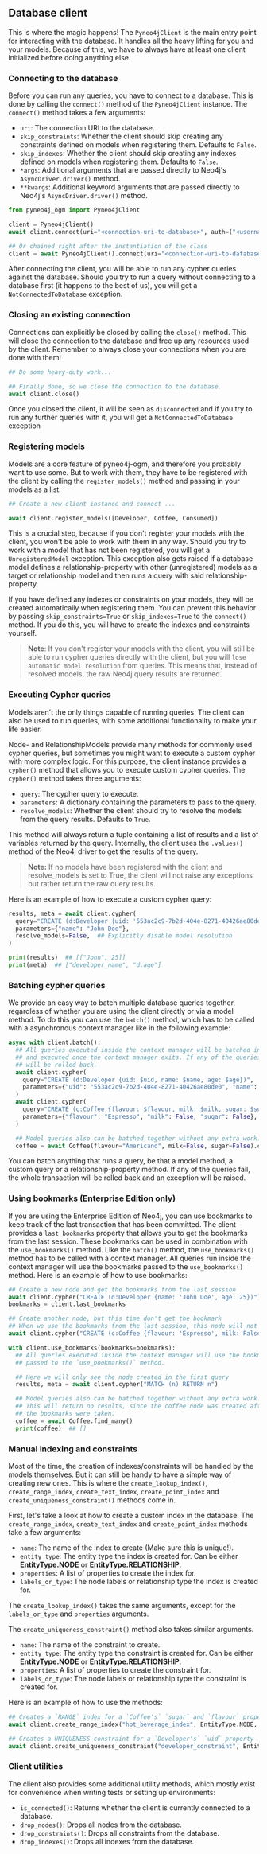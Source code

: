 ## Database client

This is where the magic happens! The `Pyneo4jClient` is the main entry point for interacting with the database. It handles all the heavy lifting for you and your models. Because of this, we have to always have at least one client initialized before doing anything else.

### Connecting to the database

Before you can run any queries, you have to connect to a database. This is done by calling the `connect()` method of the `Pyneo4jClient` instance. The `connect()` method takes a few arguments:

- `uri`: The connection URI to the database.
- `skip_constraints`: Whether the client should skip creating any constraints defined on models when registering them. Defaults to `False`.
- `skip_indexes`: Whether the client should skip creating any indexes defined on models when registering them. Defaults to `False`.
- `*args`: Additional arguments that are passed directly to Neo4j's `AsyncDriver.driver()` method.
- `**kwargs`: Additional keyword arguments that are passed directly to Neo4j's `AsyncDriver.driver()` method.

```python
from pyneo4j_ogm import Pyneo4jClient

client = Pyneo4jClient()
await client.connect(uri="<connection-uri-to-database>", auth=("<username>", "<password>"), max_connection_pool_size=10, ...)

## Or chained right after the instantiation of the class
client = await Pyneo4jClient().connect(uri="<connection-uri-to-database>", auth=("<username>", "<password>"), max_connection_pool_size=10, ...)
```

After connecting the client, you will be able to run any cypher queries against the database. Should you try to run a query without connecting to a database first (it happens to the best of us), you will get a `NotConnectedToDatabase` exception.

### Closing an existing connection

Connections can explicitly be closed by calling the `close()` method. This will close the connection to the database and free up any resources used by the client. Remember to always close your connections when you are done with them!

```python
## Do some heavy-duty work...

## Finally done, so we close the connection to the database.
await client.close()
```

Once you closed the client, it will be seen as `disconnected` and if you try to run any further queries with it, you will get a `NotConnectedToDatabase` exception

### Registering models

Models are a core feature of pyneo4j-ogm, and therefore you probably want to use some. But to work with them, they have to be registered with the client by calling the `register_models()` method and passing in your models as a list:

```python
## Create a new client instance and connect ...

await client.register_models([Developer, Coffee, Consumed])
```

This is a crucial step, because if you don't register your models with the client, you won't be able to work with them in any way. Should you try to work with a model that has not been registered, you will get a `UnregisteredModel` exception. This exception also gets raised if a database model defines a relationship-property with other (unregistered) models as a target or relationship model and then runs a query with said relationship-property.

If you have defined any indexes or constraints on your models, they will be created automatically when registering them. You can prevent this behavior by passing `skip_constraints=True` or `skip_indexes=True` to the `connect()` method. If you do this, you will have to create the indexes and constraints yourself.

> **Note**: If you don't register your models with the client, you will still be able to run cypher queries directly with the client, but you will `lose automatic model resolution` from queries. This means that, instead of resolved models, the raw Neo4j query results are returned.

### Executing Cypher queries

Models aren't the only things capable of running queries. The client can also be used to run queries, with some additional functionality to make your life easier.

Node- and RelationshipModels provide many methods for commonly used cypher queries, but sometimes you might want to execute a custom cypher with more complex logic. For this purpose, the client instance provides a `cypher()` method that allows you to execute custom cypher queries. The `cypher()` method takes three arguments:

- `query`: The cypher query to execute.
- `parameters`: A dictionary containing the parameters to pass to the query.
- `resolve_models`: Whether the client should try to resolve the models from the query results. Defaults to `True`.

This method will always return a tuple containing a list of results and a list of variables returned by the query. Internally, the client uses the `.values()` method of the Neo4j driver to get the results of the query.

> **Note:** If no models have been registered with the client and resolve_models is set to True, the client will not raise any exceptions but rather return the raw query results.

Here is an example of how to execute a custom cypher query:

```python
results, meta = await client.cypher(
  query="CREATE (d:Developer {uid: '553ac2c9-7b2d-404e-8271-40426ae80de0', name: 'John', age: 25}) RETURN d.name as developer_name, d.age",
  parameters={"name": "John Doe"},
  resolve_models=False,  ## Explicitly disable model resolution
)

print(results)  ## [["John", 25]]
print(meta)  ## ["developer_name", "d.age"]
```

### Batching cypher queries

We provide an easy way to batch multiple database queries together, regardless of whether you are using the client directly or via a model method. To do this you can use the `batch()` method, which has to be called with a asynchronous context manager like in the following example:

```python
async with client.batch():
  ## All queries executed inside the context manager will be batched into a single transaction
  ## and executed once the context manager exits. If any of the queries fail, the whole transaction
  ## will be rolled back.
  await client.cypher(
    query="CREATE (d:Developer {uid: $uid, name: $name, age: $age})",
    parameters={"uid": "553ac2c9-7b2d-404e-8271-40426ae80de0", "name": "John Doe", "age": 25},
  )
  await client.cypher(
    query="CREATE (c:Coffee {flavour: $flavour, milk: $milk, sugar: $sugar})",
    parameters={"flavour": "Espresso", "milk": False, "sugar": False},
  )

  ## Model queries also can be batched together without any extra work!
  coffee = await Coffee(flavour="Americano", milk=False, sugar=False).create()
```

You can batch anything that runs a query, be that a model method, a custom query or a relationship-property method. If any of the queries fail, the whole transaction will be rolled back and an exception will be raised.

### Using bookmarks (Enterprise Edition only)

If you are using the Enterprise Edition of Neo4j, you can use bookmarks to keep track of the last transaction that has been committed. The client provides a `last_bookmarks` property that allows you to get the bookmarks from the last session. These bookmarks can be used in combination with the `use_bookmarks()` method. Like the `batch()` method, the `use_bookmarks()` method has to be called with a context manager. All queries run inside the context manager will use the bookmarks passed to the `use_bookmarks()` method. Here is an example of how to use bookmarks:

```python
## Create a new node and get the bookmarks from the last session
await client.cypher("CREATE (d:Developer {name: 'John Doe', age: 25})")
bookmarks = client.last_bookmarks

## Create another node, but this time don't get the bookmark
## When we use the bookmarks from the last session, this node will not be visible
await client.cypher("CREATE (c:Coffee {flavour: 'Espresso', milk: False, sugar: False})")

with client.use_bookmarks(bookmarks=bookmarks):
  ## All queries executed inside the context manager will use the bookmarks
  ## passed to the `use_bookmarks()` method.

  ## Here we will only see the node created in the first query
  results, meta = await client.cypher("MATCH (n) RETURN n")

  ## Model queries also can be batched together without any extra work!
  ## This will return no results, since the coffee node was created after
  ## the bookmarks were taken.
  coffee = await Coffee.find_many()
  print(coffee)  ## []
```

### Manual indexing and constraints

Most of the time, the creation of indexes/constraints will be handled by the models themselves. But it can still be handy to have a simple way of creating new ones. This is where the `create_lookup_index()`, `create_range_index`, `create_text_index`, `create_point_index` and `create_uniqueness_constraint()` methods come in.

First, let's take a look at how to create a custom index in the database. The `create_range_index`, `create_text_index` and `create_point_index` methods take a few arguments:

- `name`: The name of the index to create (Make sure this is unique!).
- `entity_type`: The entity type the index is created for. Can be either **EntityType.NODE** or **EntityType.RELATIONSHIP**.
- `properties`: A list of properties to create the index for.
- `labels_or_type`: The node labels or relationship type the index is created for.

The `create_lookup_index()` takes the same arguments, except for the `labels_or_type` and `properties` arguments.

The `create_uniqueness_constraint()` method also takes similar arguments.

- `name`: The name of the constraint to create.
- `entity_type`: The entity type the constraint is created for. Can be either **EntityType.NODE** or **EntityType.RELATIONSHIP**.
- `properties`: A list of properties to create the constraint for.
- `labels_or_type`: The node labels or relationship type the constraint is created for.

Here is an example of how to use the methods:

```python
## Creates a `RANGE` index for a `Coffee's` `sugar` and `flavour` properties
await client.create_range_index("hot_beverage_index", EntityType.NODE, ["sugar", "flavour"], ["Beverage", "Hot"])

## Creates a UNIQUENESS constraint for a `Developer's` `uid` property
await client.create_uniqueness_constraint("developer_constraint", EntityType.NODE, ["uid"], ["Developer"])
```

### Client utilities

The client also provides some additional utility methods, which mostly exist for convenience when writing tests or setting up environments:

- `is_connected()`: Returns whether the client is currently connected to a database.
- `drop_nodes()`: Drops all nodes from the database.
- `drop_constraints()`: Drops all constraints from the database.
- `drop_indexes()`: Drops all indexes from the database.
